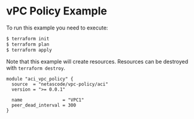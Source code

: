 <!-- BEGIN_TF_DOCS -->
# vPC Policy Example

To run this example you need to execute:

```bash
$ terraform init
$ terraform plan
$ terraform apply
```

Note that this example will create resources. Resources can be destroyed with `terraform destroy`.

```hcl
module "aci_vpc_policy" {
  source  = "netascode/vpc-policy/aci"
  version = ">= 0.0.1"

  name               = "VPC1"
  peer_dead_interval = 300
}

```
<!-- END_TF_DOCS -->